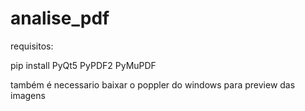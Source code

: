 # analise_pdf


requisitos:

pip install PyQt5 PyPDF2 PyMuPDF


também é necessario baixar o poppler do windows para preview das imagens